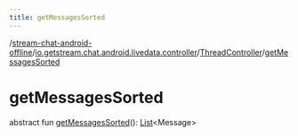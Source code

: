 ```yaml
---
title: getMessagesSorted
---
```

/[stream-chat-android-offline](../../index.md)/[io.getstream.chat.android.livedata.controller](../index.md)/[ThreadController](index.md)/[getMessagesSorted](getMessagesSorted.md)  
  
  
  
# getMessagesSorted  
abstract fun [getMessagesSorted](getMessagesSorted.md)(): [List](https://kotlinlang.org/api/latest/jvm/stdlib/kotlin.collections/-list/index.html)&lt;Message&gt;
